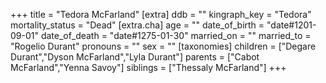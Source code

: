 +++
title = "Tedora McFarland"
[extra]
ddb = ""
kingraph_key = "Tedora"
mortality_status = "Dead"
[extra.cha]
age = ""
date_of_birth = "date#1201-09-01"
date_of_death = "date#1275-01-30"
married_on = ""
married_to = "Rogelio Durant"
pronouns = ""
sex = ""
[taxonomies]
children = ["Degare Durant","Dyson McFarland","Lyla Durant"]
parents = ["Cabot McFarland","Yenna Savoy"]
siblings = ["Thessaly McFarland"]
+++

